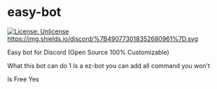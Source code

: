 # easy-bot
[![License: Unlicense](https://img.shields.io/badge/license-Unlicense-blue.svg)](http://unlicense.org/)
https://img.shields.io/discord/%7B490773018352680961%7D.svg



Easy bot for Discord (Open Source 100% Customizable) 

What this bot can do 
1 Is a ez-bot you can add all command you won't 

Is Free 
Yes
